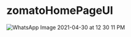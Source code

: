 # zomatoHomePageUI
![WhatsApp Image 2021-04-30 at 12 30 11 PM](https://user-images.githubusercontent.com/48353166/116659868-da31cd80-a9af-11eb-8d3c-557ca00bb54f.jpeg)
